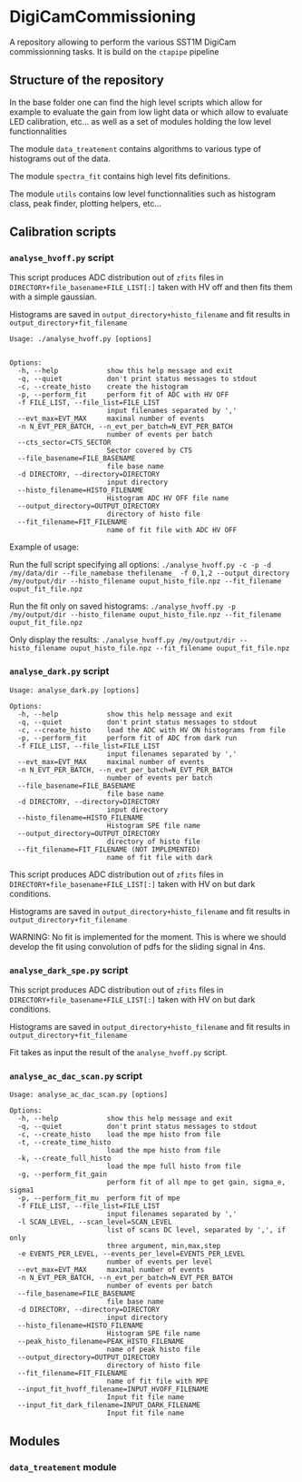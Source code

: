 # DigiCamCommissioning
A repository allowing to perform the various SST1M 
DigiCam commissionning tasks.
It is build on the `ctapipe` pipeline

## Structure of the repository

In the base folder one can find the high level 
scripts which allow for example to evaluate the
 gain from low light data or which allow to 
 evaluate LED calibration, etc... as well as a set
  of modules holding the low level functionnalities 

The module `data_treatement` contains algorithms 
to various type of histograms out of the data.

The module `spectra_fit` contains high level fits 
definitions.

The module `utils` contains low level functionnalities
such as histogram class, peak finder, plotting helpers,
etc...

## Calibration scripts

### `analyse_hvoff.py` script
This script produces ADC distribution out of `zfits` files
 in `DIRECTORY+file_basename+FILE_LIST[:]` taken with HV off and then fits them with a simple gaussian.

Histograms are saved in `output_directory+histo_filename`
and fit results in `output_directory+fit_filename`


```
Usage: ./analyse_hvoff.py [options]


Options:
  -h, --help            show this help message and exit
  -q, --quiet           don't print status messages to stdout
  -c, --create_histo    create the histogram
  -p, --perform_fit     perform fit of ADC with HV OFF
  -f FILE_LIST, --file_list=FILE_LIST
                        input filenames separated by ','
  --evt_max=EVT_MAX     maximal number of events
  -n N_EVT_PER_BATCH, --n_evt_per_batch=N_EVT_PER_BATCH
                        number of events per batch
  --cts_sector=CTS_SECTOR
                        Sector covered by CTS
  --file_basename=FILE_BASENAME
                        file base name
  -d DIRECTORY, --directory=DIRECTORY
                        input directory
  --histo_filename=HISTO_FILENAME
                        Histogram ADC HV OFF file name
  --output_directory=OUTPUT_DIRECTORY
                        directory of histo file
  --fit_filename=FIT_FILENAME
                        name of fit file with ADC HV OFF
```

Example of usage:

Run the full script specifying all options:
`./analyse_hvoff.py -c -p -d /my/data/dir --file_namebase thefilename_ -f 0,1,2 --output_directory
 /my/output/dir --histo_filename ouput_histo_file.npz --fit_filename ouput_fit_file.npz`
 
Run the fit only on saved histograms:
`./analyse_hvoff.py -p /my/output/dir --histo_filename ouput_histo_file.npz --fit_filename ouput_fit_file.npz`
 
Only display the results:
`./analyse_hvoff.py /my/output/dir --histo_filename ouput_histo_file.npz --fit_filename ouput_fit_file.npz`

### `analyse_dark.py` script

```
Usage: analyse_dark.py [options]

Options:
  -h, --help            show this help message and exit
  -q, --quiet           don't print status messages to stdout
  -c, --create_histo    load the ADC with HV ON histograms from file
  -p, --perform_fit     perform fit of ADC from dark run
  -f FILE_LIST, --file_list=FILE_LIST
                        input filenames separated by ','
  --evt_max=EVT_MAX     maximal number of events
  -n N_EVT_PER_BATCH, --n_evt_per_batch=N_EVT_PER_BATCH
                        number of events per batch
  --file_basename=FILE_BASENAME
                        file base name
  -d DIRECTORY, --directory=DIRECTORY
                        input directory
  --histo_filename=HISTO_FILENAME
                        Histogram SPE file name
  --output_directory=OUTPUT_DIRECTORY
                        directory of histo file
  --fit_filename=FIT_FILENAME (NOT IMPLEMENTED)
                        name of fit file with dark
```

This script produces ADC distribution out of `zfits` files
 in `DIRECTORY+file_basename+FILE_LIST[:]` taken with HV on but dark conditions.
 
Histograms are saved in `output_directory+histo_filename`
and fit results in `output_directory+fit_filename`

WARNING: No fit is implemented for the moment. This is where we should develop the fit using convolution
of pdfs for the sliding signal in 4ns.




### `analyse_dark_spe.py` script

This script produces ADC distribution out of `zfits` files
 in `DIRECTORY+file_basename+FILE_LIST[:]` taken with HV on but dark conditions.
 
Histograms are saved in `output_directory+histo_filename`
and fit results in `output_directory+fit_filename`

Fit takes as input the result of the `analyse_hvoff.py` script.




### `analyse_ac_dac_scan.py` script
```
Usage: analyse_ac_dac_scan.py [options]

Options:
  -h, --help            show this help message and exit
  -q, --quiet           don't print status messages to stdout
  -c, --create_histo    load the mpe histo from file
  -t, --create_time_histo
                        load the mpe histo from file
  -k, --create_full_histo
                        load the mpe full histo from file
  -g, --perform_fit_gain
                        perform fit of all mpe to get gain, sigma_e, sigma1
  -p, --perform_fit_mu  perform fit of mpe
  -f FILE_LIST, --file_list=FILE_LIST
                        input filenames separated by ','
  -l SCAN_LEVEL, --scan_level=SCAN_LEVEL
                        list of scans DC level, separated by ',', if only
                        three argument, min,max,step
  -e EVENTS_PER_LEVEL, --events_per_level=EVENTS_PER_LEVEL
                        number of events per level
  --evt_max=EVT_MAX     maximal number of events
  -n N_EVT_PER_BATCH, --n_evt_per_batch=N_EVT_PER_BATCH
                        number of events per batch
  --file_basename=FILE_BASENAME
                        file base name
  -d DIRECTORY, --directory=DIRECTORY
                        input directory
  --histo_filename=HISTO_FILENAME
                        Histogram SPE file name
  --peak_histo_filename=PEAK_HISTO_FILENAME
                        name of peak histo file
  --output_directory=OUTPUT_DIRECTORY
                        directory of histo file
  --fit_filename=FIT_FILENAME
                        name of fit file with MPE
  --input_fit_hvoff_filename=INPUT_HVOFF_FILENAME
                        Input fit file name
  --input_fit_dark_filename=INPUT_DARK_FILENAME
                        Input fit file name
```



## Modules

### `data_treatement` module

